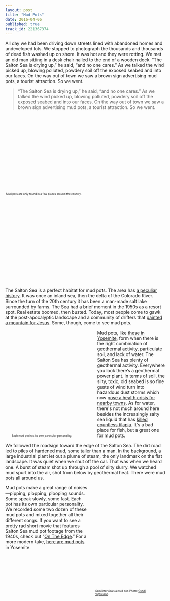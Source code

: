 ```yaml
---
layout: post
title: "Mud Pots"
date: 2016-04-06
published: true
track_id: 221367374
---
```


All day we had been driving down streets lined with abandoned homes and undeveloped lots. We stopped to photograph the thousands and thousands of dead fish washed up on shore. It was hot and they were rotting. We met an old man sitting in a desk chair nailed to the end of a wooden dock. “The Salton Sea is drying up,” he said, “and no one cares.” As we talked the wind picked up, blowing polluted, powdery soil off the exposed seabed and into our faces. On the way out of town we saw a brown sign advertising mud pots, a tourist attraction. So we went.

> “The Salton Sea is drying up,” he said, “and no one cares.” As we talked the wind picked up, blowing polluted, powdery soil off the exposed seabed and into our faces. On the way out of town we saw a brown sign advertising mud pots, a tourist attraction. So we went.

<div style="background: url('https://upload.wikimedia.org/wikipedia/commons/7/70/Bubbling_mud_with_bubble_starting_to_burst_%28Hell%27s_Gate_thermal_area%29.jpg') no-repeat; background-size: cover; width:500px; height:250px; margin-bottom:50px; margin-left:auto; margin-right:auto;"><div style="margin-top:258px; font-size:60%;">Mud pots are only found in a few places around the country.</div></div>

The Salton Sea is a perfect habitat for mud pots. The area has [a peculiar history](http://saltonseamuseum.org/salton_sea_history.html). It was once an inland sea, then the delta of the Colorado River. Since the turn of the 20th century it has been a man-made salt lake surrounded by farms. The Sea had a brief moment in the 1950s as a resort spot. Real estate boomed, then busted. Today, most people come to gawk at the post-apocalyptic landscape and a community of drifters that [painted a mountain for Jesus](http://www.salvationmountain.us/). Some, though, come to see mud pots.

<div style="background: url('https://upload.wikimedia.org/wikipedia/commons/4/4b/Bubbling_and_squirting_mud_%28Hell%27s_Gate_thermal_area%29.jpg') no-repeat; background-size: cover; width:250px; height:300px; display:inline; float:left; margin:20px;"><div style="margin-top:308px; font-size:60%;">Each mud pot has its own particular personality.</div></div>

Mud pots, like [these in Yosemite](https://www.nps.gov/yell/learn/nature/mudpots.htm), form when there is the right combination of geothermal activity, particulate soil, and lack of water. The Salton Sea has plenty of geothermal activity. Everywhere you look there’s a geothermal power plant. In terms of soil, the silty, toxic, old seabed is so fine gusts of wind turn into hazardous dust storms which now [pose a health crisis for nearby towns](http://www.theatlantic.com/science/archive/2015/11/the-airborne-toxic-lake-event/414888/). As for water, there's not much around here besides the increasingly salty sea liquid that has [killed countless tilapia](http://www.nytimes.com/2012/09/12/us/salton-sea-is-blamed-for-southern-california-stench.html). It's a bad place for fish, but a great one for mud pots.

We followed the roadsign toward the edge of the Salton Sea. The dirt road led to piles of hardened mud, some taller than a man. In the background, a large industrial plant let out a plume of steam, the only landmark on the flat landscape. It was quiet when we shut off the car. That was when we heard one. A burst of steam shot up through a pool of silty slurry. We watched mud spurt into the air, shot from below by geothermal heat. There were mud pots all around us.

<div style="background: url('http://www.theworldaccordingtosound.org/assets/posts/saminterviewingmudpot.jpg') no-repeat; background-size: cover; width:200px; height:300px; display:inline; float:right; margin:20px;"><div style="margin-top:308px; font-size:60%;">Sam interviews a mud pot. Photo: <a href="http://www.vigfusson.com/">Gundi Vigfusson</a>.</div></div>

Mud pots make a great range of noises—pipping, plopping, plooping sounds. Some speak slowly, some fast. Each pot has its own particular personality. We recorded some two dozen of these mud pots and mixed together all their different songs. If you want to see a pretty rad short movie that features Salton Sea mud pot footage from the 1940s, check out “[On The Edge](https://www.youtube.com/watch?v=K1aL6iavv70).” For a more modern take, [here are mud pots](https://www.youtube.com/watch?v=a9hUsVq9q7U) in Yosemite.
